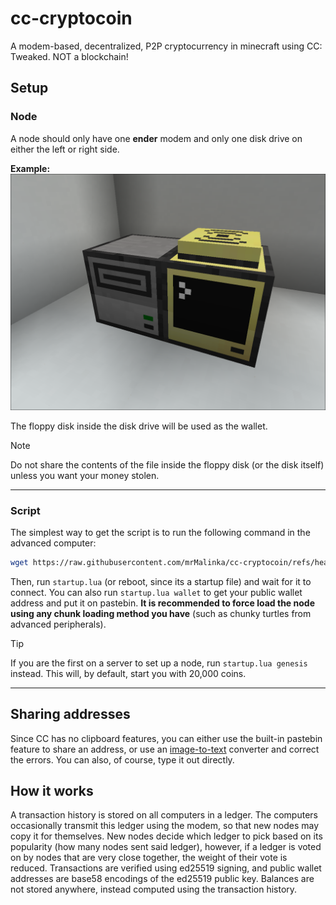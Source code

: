 # cc-cryptocoin
A modem-based, decentralized, P2P cryptocurrency in minecraft using CC: Tweaked. NOT a blockchain!

## Setup

### Node
A node should only have one **ender** modem and only one disk drive on either the left or right side.  

**Example:**  
<img src="images/node.png" width=700>

The floppy disk inside the disk drive will be used as the wallet.
> [!NOTE]
> Do not share the contents of the file inside the floppy disk (or the disk itself) unless you want your money stolen.  

---

### Script
The simplest way to get the script is to run the following command in the advanced computer:
```sh
wget https://raw.githubusercontent.com/mrMalinka/cc-cryptocoin/refs/heads/main/startup.lua
```
Then, run `startup.lua` (or reboot, since its a startup file) and wait for it to connect. You can also run `startup.lua wallet` to get your public wallet address and put it on pastebin. **It is recommended to force load the node using any chunk loading method you have** (such as chunky turtles from advanced peripherals).

> [!TIP]
> If you are the first on a server to set up a node, run `startup.lua genesis` instead. This will, by default, start you with 20,000 coins.

---

## Sharing addresses
Since CC has no clipboard features, you can either use the built-in pastebin feature to share an address, or use an [image-to-text](https://www.imagetotext.info/) converter and correct the errors. You can also, of course, type it out directly.

## How it works
A transaction history is stored on all computers in a ledger. The computers occasionally transmit this ledger using the modem, so that new nodes may copy it for themselves. New nodes decide which ledger to pick based on its popularity (how many nodes sent said ledger), however, if a ledger is voted on by nodes that are very close together, the weight of their vote is reduced. Transactions are verified using ed25519 signing, and public wallet addresses are base58 encodings of the ed25519 public key. Balances are not stored anywhere, instead computed using the transaction history.